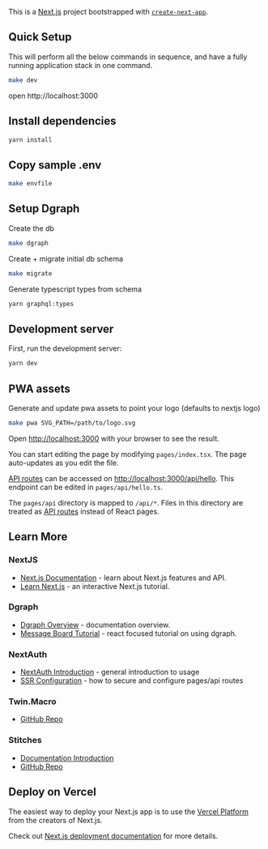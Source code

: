 This is a [Next.js](https://nextjs.org/) project bootstrapped with [`create-next-app`](https://github.com/vercel/next.js/tree/canary/packages/create-next-app).

## Quick Setup

This will perform all the below commands in sequence, and have a fully running application stack in one command.

```bash
make dev
```

open http://localhost:3000

## Install dependencies

```bash
yarn install
```

## Copy sample .env

```bash
make envfile
```

## Setup Dgraph

Create the db

```bash
make dgraph
```

Create + migrate initial db schema

```bash
make migrate
```

Generate typescript types from schema

```bash
yarn graphql:types
```

## Development server

First, run the development server:

```bash
yarn dev
```

## PWA assets

Generate and update pwa assets to point your logo (defaults to nextjs logo)

```bash
make pwa SVG_PATH=/path/to/logo.svg
```

Open [http://localhost:3000](http://localhost:3000) with your browser to see the result.

You can start editing the page by modifying `pages/index.tsx`. The page auto-updates as you edit the file.

[API routes](https://nextjs.org/docs/api-routes/introduction) can be accessed on [http://localhost:3000/api/hello](http://localhost:3000/api/hello). This endpoint can be edited in `pages/api/hello.ts`.

The `pages/api` directory is mapped to `/api/*`. Files in this directory are treated as [API routes](https://nextjs.org/docs/api-routes/introduction) instead of React pages.

## Learn More

### NextJS

- [Next.js Documentation](https://nextjs.org/docs) - learn about Next.js features and API.
- [Learn Next.js](https://nextjs.org/learn) - an interactive Next.js tutorial.

### Dgraph

- [Dgraph Overview](https://dgraph.io/docs/dgraph-overview/) - documentation overview.
- [Message Board Tutorial](https://dgraph.io/learn/courses/messageboardapp/react/overview/introduction/) - react focused tutorial on using dgraph.

### NextAuth

- [NextAuth Introduction](https://next-auth.js.org/getting-started/introduction) - general introduction to usage
- [SSR Configuration](https://next-auth.js.org/tutorials/securing-pages-and-api-routes) - how to secure and configure pages/api routes

### Twin.Macro

- [GitHub Repo](https://github.com/ben-rogerson/twin.macro)

### Stitches

- [Documentation Introduction](https://stitches.dev/docs/introduction)
- [GitHub Repo](https://github.com/modulz/stitches)

## Deploy on Vercel

The easiest way to deploy your Next.js app is to use the [Vercel Platform](https://vercel.com/new?utm_medium=default-template&filter=next.js&utm_source=create-next-app&utm_campaign=create-next-app-readme) from the creators of Next.js.

Check out [Next.js deployment documentation](https://nextjs.org/docs/deployment) for more details.
